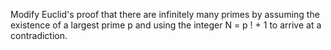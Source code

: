 Modify Euclid's proof that there are infinitely many primes by assuming the existence of a largest prime p and using the integer N = p ! + 1 to arrive at a contradiction.